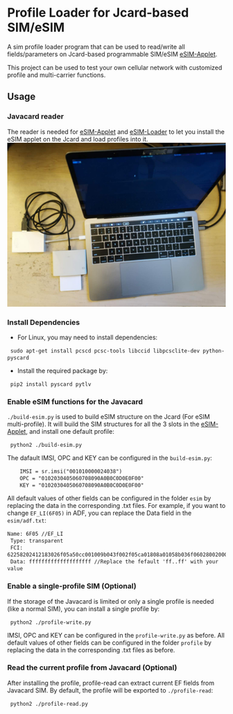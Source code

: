 Profile Loader for Jcard-based SIM/eSIM
====================================================

A sim profile loader program that can be used to read/write all fields/parameters
on Jcard-based programmable SIM/eSIM [eSIM-Applet]. 

This project can be used to test your own cellular network with customized profile and
multi-carrier functions.

## Usage

### Javacard reader
The reader is needed for [eSIM-Applet] and [eSIM-Loader] to let you install the 
eSIM applet on the Jcard and load profiles into it.
![reader](./docs/reader.jpeg)

### Install Dependencies 
- For Linux, you may need to install dependencies:
```$xslt
 sudo apt-get install pcscd pcsc-tools libccid libpcsclite-dev python-pyscard
```

- Install the required package by:

```$xslt
 pip2 install pyscard pytlv
```

### Enable eSIM functions for the Javacard

`./build-esim.py` is used to build eSIM structure on the Jcard (For eSIM multi-profile). It will build the SIM structures
for all the 3 slots in the [eSIM-Applet], and install one default profile:

```
 python2 ./build-esim.py
```

The dafault IMSI, OPC and KEY can be configured in the `build-esim.py`:

```$xslt
    IMSI = sr.imsi("001010000024038")
    OPC = "0102030405060708090A0B0C0D0E0F00"
    KEY = "0102030405060708090A0B0C0D0E0F00"
```
All default values of other fields can be configured in the folder `esim` by replacing the
data in the corresponding .txt files. For example, if you want to change `EF_LI(6F05)` in ADF, 
you can replace the Data field in the `esim/adf.txt`:
```$xslt
Name: 6F05 //EF_LI
 Type: transparent 
 FCI: 62258202412183026f05a50cc001009b043f002f05ca01808a01058b036f06028002000a880110 
 Data: ffffffffffffffffffff //Replace the fefault 'ff..ff' with your value
```


### Enable a single-profile SIM (Optional)
If the storage of the Javacard is limited or only a single profile is needed (like a normal SIM), 
you can install a single profile by:
```
 python2 ./profile-write.py
```
IMSI, OPC and KEY can be configured in the `profile-write.py` as before. 
All default values of other fields can be configured in the folder `profile` by replacing the
data in the corresponding .txt files as before.

### Read the current profile from Javacard (Optional)

After installing the profile, profile-read can extract current EF fields from Javacard SIM. 
By default, the profile will be exported to `./profile-read`:
```
 python2 ./profile-read.py
```



[eSIM-WING]: https://github.com/JinghaoZhao/eSIM-WING
[eSIM-Loader]: https://github.com/JinghaoZhao/eSIM-Loader
[eSIM-Applet]: https://github.com/JinghaoZhao/eSIM-Applet
[WING-SMDP]: https://github.com/JinghaoZhao/WING-SMDP
[LPA-App]: https://github.com/JinghaoZhao/LPA-App